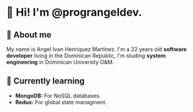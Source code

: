 <h1>👋 Hi! I'm @prograngeldev.</h1>
<h2>🌟 About me</h2>
<p>My name is Angel Ivan Henriquez Martinez. I'm a 22 years old <b>software developer</b> living in the Dominican Republic, I'm studing <b>system engineering</b> in Dominican University O&M.</p>

<h2>🌱 Currently learning</h2>
<ul>
  <li><b>MongoDB:</b> For NoSQL databases.</li>
  <li><b>Redux:</b> For global state managment.</li>
</ul>
<!---
pr0g4ng3l/pr0g4ng3l is a ✨ special ✨ repository because its `README.md` (this file) appears on your GitHub profile.
You can click the Preview link to take a look at your changes.
--->

